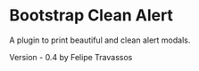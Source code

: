 # Bootstrap Clean Alert


A plugin to print beautiful and clean alert modals.


Version - 0.4
by Felipe Travassos
